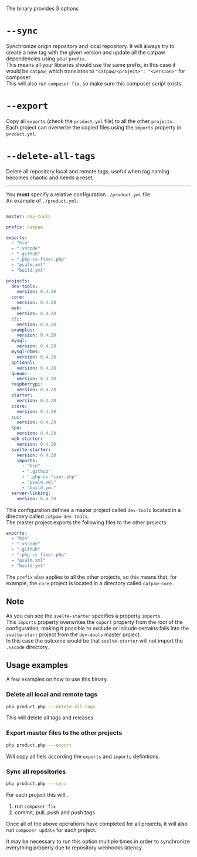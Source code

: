 The binary provides 3 options

# `--sync`<br/>
   Synchronize origin repository and local repository.
   It will always try to create a new tag with the given version and update all the catpaw dependencies using your `prefix`.<br/>
   This means all your libraries should use the same prefix, in this case it would be `catpaw`, which translates to `"catpaw/<project>": "<version>"` for composer.<br/>
   This will also run `composer fix`, so make sure this composer script exists.
#  `--export`<br/>
   Copy all `exports` (check the `product.yml` file) to all the other `projects`.<br/>
   Each project can overwrite the copied files using the `imports` property in `product.yml`.
# `--delete-all-tags`<br/>
   Delete all repository local and remote tags, useful when tag naming becomes chaotic and needs a reset.

---

You __must__ specify a relative configuration `./product.yml` file.<br/>
An example of `./product.yml`:
```yaml

master: dev-tools

prefix: catpaw

exports:
  - "bin"
  - ".vscode"
  - ".github"
  - ".php-cs-fixer.php"
  - "psalm.xml"
  - "build.yml"

projects:
  dev-tools:
    version: 0.4.28
  core:
    version: 0.4.28
  web:
    version: 0.4.28
  cli:
    version: 0.4.28
  examples:
    version: 0.4.28
  mysql:
    version: 0.4.28
  mysql-dbms:
    version: 0.4.28
  optional:
    version: 0.4.28
  queue:
    version: 0.4.28
  raspberrypi:
    version: 0.4.28
  starter:
    version: 0.4.28
  store:
    version: 0.4.28
  cui:
    version: 0.4.28
  spa:
    version: 0.4.28
  web-starter:
    version: 0.4.28
  svelte-starter:
    version: 0.4.28
    imports:
      - "bin"
      - ".github"
      - ".php-cs-fixer.php"
      - "psalm.xml"
      - "build.yml"
  server-linking:
    version: 0.4.28
```

This configuration defines a master project called `dev-tools` located in a directory called `catpaw-dev-tools`.<br/>
The master project exports the following files to the other projects:

```yaml
exports:
  - "bin"
  - ".vscode"
  - ".github"
  - ".php-cs-fixer.php"
  - "psalm.xml"
  - "build.yml"
```

The `prefix` also applies to all the other projects, so this means that, for example, the `core` project is located in a directory called `catpaw-core`.

## Note
As you can see the `svelte-starter` specifies a property `imports`.<br/>
This  `imports` property overwrites the `export` property from the root of the configuration, making it possible to exclude or  inlcude certains fails into the  `svelte-start` project from the `dev-dools` master project.<br/>
In this case the outcome would be that `svelte-starter` will not import the `.vscode` directory.

## Usage examples

A few examples on how to use this binary.

### Delete all local and remote tags
```bash
php product.php ---delete-all-tags
```
This will delete all tags and releases.


### Export master files to the other projects
```bash
php product.php ---export
```
Will copy all fiels according the `exports` and `imports` definitions.

### Sync all repositories
```bash
php product.php ---sync
```
For each project this will...
1. run `composer fix`
1. commit, pull, push and push tags

Once all of the above operations have completed for all projects, it will also run `composer update` for each project.

It may be necessary to run this option multiple times in order to synchronize everything properly due to repository webhooks latency.